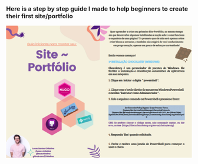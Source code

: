 ### **Here is a step by step guide I made to help beginners to create their first site/portfolio**

![Screenshot](screenshot2.png)

